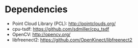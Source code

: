# Dependencies

- Point Cloud Library (PCL): http://pointclouds.org/
- cpu-tsdf: https://github.com/sdmiller/cpu_tsdf
- OpenCV: http://opencv.org/
- libfreenect2: https://github.com/OpenKinect/libfreenect2
